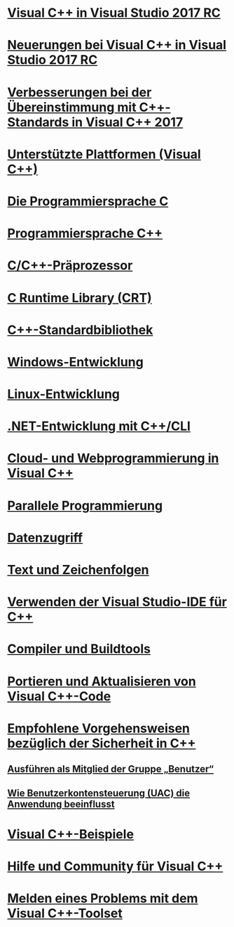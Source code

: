 # [Visual C++ in Visual Studio 2017 RC](visual-cpp-in-visual-studio.md)
# [Neuerungen bei Visual C++ in Visual Studio 2017 RC](what-s-new-for-visual-cpp-in-visual-studio.md)
# [Verbesserungen bei der Übereinstimmung mit C++-Standards in Visual C++ 2017](cpp-conformance-improvements-2017.md)
# [Unterstützte Plattformen (Visual C++)](supported-platforms-visual-cpp.md)
# [Die Programmiersprache C](c-language/c-language-reference.md)
# [Programmiersprache C++](cpp/cpp-language-reference.md)
# [C/C++-Präprozessor](preprocessor/c-cpp-preprocessor-reference.md)
# [C Runtime Library (CRT)](c-runtime-library/c-run-time-library-reference.md)
# [C++-Standardbibliothek](standard-library/cpp-standard-library-reference.md)
# [Windows-Entwicklung](windows/overview-of-windows-programming-in-cpp.md)
# [Linux-Entwicklung](linux/download-install-and-setup-the-linux-development-workload.md)
# [.NET-Entwicklung mit C++/CLI](dotnet/dotnet-programming-with-cpp-cli-visual-cpp.md)
# [Cloud- und Webprogrammierung in Visual C++](cloud/cloud-and-web-programming-in-visual-cpp.md)
# [Parallele Programmierung](parallel/parallel-programming-in-visual-cpp.md)
# [Datenzugriff](data/data-access-programming-mfc-atl.md)
# [Text und Zeichenfolgen](text/text-and-strings-in-visual-cpp.md)
# [Verwenden der Visual Studio-IDE für C++](ide/ide-and-tools-for-visual-cpp-development.md)
# [Compiler und Buildtools](build/building-c-cpp-programs.md)
# [Portieren und Aktualisieren von Visual C++-Code](porting/visual-cpp-porting-and-upgrading-guide.md)
# [Empfohlene Vorgehensweisen bezüglich der Sicherheit in C++](security/security-best-practices-for-cpp.md)
## [Ausführen als Mitglied der Gruppe „Benutzer“](security/running-as-a-member-of-the-users-group.md)
## [Wie Benutzerkontensteuerung (UAC) die Anwendung beeinflusst](security/how-user-account-control-uac-affects-your-application.md)
# [Visual C++-Beispiele](visual-cpp-samples.md)
# [Hilfe und Community für Visual C++](visual-cpp-help-and-community.md)
# [Melden eines Problems mit dem Visual C++-Toolset](how-to-report-a-problem-with-the-visual-cpp-toolset.md)